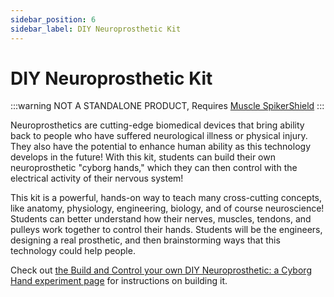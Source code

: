 ```yaml
---
sidebar_position: 6
sidebar_label: DIY Neuroprosthetic Kit
---
```


# DIY Neuroprosthetic Kit #
:::warning
NOT A STANDALONE PRODUCT, Requires [Muscle SpikerShield](https://backyardbrains.com/products/muscleSpikershieldBundle) 
:::

Neuroprosthetics are cutting-edge biomedical devices that bring ability back to people who have suffered neurological illness or physical injury. They also have the potential to enhance human ability as this technology develops in the future! With this kit, students can build their own neuroprosthetic "cyborg hands," which they can then control with the electrical activity of their nervous system!

This kit is a powerful, hands-on way to teach many cross-cutting concepts, like anatomy, physiology, engineering, biology, and of course neuroscience! Students can better understand how their nerves, muscles, tendons, and pulleys work together to control their hands. Students will be the engineers, designing a real prosthetic, and then brainstorming ways that this technology could help people.

Check out [the Build and Control your own DIY Neuroprosthetic: a Cyborg Hand experiment page](https://backyardbrains.com/experiments/DIYNeuroprosthetic) for instructions on building it.

